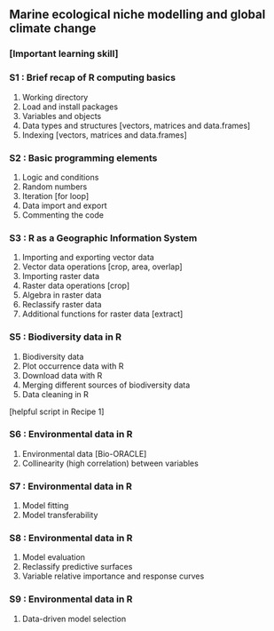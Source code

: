 ## Marine ecological niche modelling and global climate change
### [Important learning skill]

### S1 : Brief recap of R computing basics

1. Working directory <br>
2. Load and install packages <br>
3. Variables and objects <br>
4. Data types and structures [vectors, matrices and data.frames] <br>
5. Indexing [vectors, matrices and data.frames] <br>

### S2 : Basic programming elements

1. Logic and conditions <br>
2. Random numbers <br>
3. Iteration [for loop] <br>
4. Data import and export <br>
5. Commenting the code <br>

### S3 : R as a Geographic Information System

1. Importing and exporting vector data <br>
2. Vector data operations [crop, area, overlap] <br>
3. Importing raster data <br>
4. Raster data operations [crop]
5. Algebra in raster data <br>
6. Reclassify raster data <br>
7. Additional functions for raster data [extract]

### S5 : Biodiversity data in R

1. Biodiversity data <br>
2. Plot occurrence data with R <br>
3. Download data with R <br>
4. Merging different sources of biodiversity data <br>
5. Data cleaning in R

[helpful script in Recipe 1]

### S6 : Environmental data in R

1. Environmental data [Bio-ORACLE] <br>
2. Collinearity (high correlation) between variables

### S7 : Environmental data in R

1. Model fitting <br>
2. Model transferability

### S8 : Environmental data in R

1. Model evaluation <br>
2. Reclassify predictive surfaces <br>
3. Variable relative importance and response curves

### S9 : Environmental data in R

1. Data-driven model selection 
